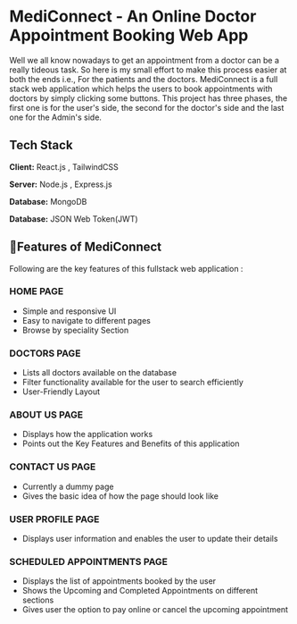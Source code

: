 
# MediConnect - An Online Doctor Appointment Booking Web App

Well we all know nowadays to get an appointment from a doctor can be a really tideous task. So here is my small effort to make this process easier at both the ends i.e., For the patients and the doctors. MediConnect is a full stack web application which helps the users to book appointments with doctors by simply clicking some buttons. This project has three phases, the first one is for the user's side, the second for the doctor's side and the last one for the Admin's side.


## Tech Stack

**Client:** React.js , TailwindCSS

**Server:** Node.js , Express.js

**Database:** MongoDB

**Database:** JSON Web Token(JWT)

## 🔑Features of MediConnect

Following are the key features of this fullstack web application :

### HOME PAGE

- Simple and responsive UI
- Easy to navigate to different pages
- Browse by speciality Section

### DOCTORS PAGE

- Lists all doctors available on the database
- Filter functionality available for the user to search efficiently
- User-Friendly Layout

### ABOUT US PAGE

- Displays how the application works
- Points out the Key Features and Benefits of this application

### CONTACT US PAGE

- Currently a dummy page
- Gives the basic idea of how the page should look like

### USER PROFILE PAGE

- Displays user information and enables the user to update their details

### SCHEDULED APPOINTMENTS PAGE

- Displays the list of appointments booked by the user
- Shows the Upcoming and Completed Appointments on different sections
- Gives user the option to pay online or cancel the upcoming appointment




